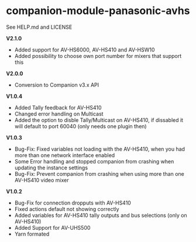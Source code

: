 # companion-module-panasonic-avhs

See HELP.md and LICENSE

**V2.1.0**

- Added support for AV-HS6000, AV-HS410 and AV-HSW10
- Added possibility to choose own port number for mixers that support this

**V2.0.0**

- Conversion to Companion v3.x API

**V1.0.4**

- Added Tally feedback for AV-HS410
- Changed error handling on Multicast
- Added the option to disble Tally/Multicast on AV-HS410, if dissabled it will default to port 60040 (only needs one plugin then)

**V1.0.3**

- Bug-Fix: Fixed variables not loading with the AV-HS410, when you had more than one network interface enabled
- Some Error handling and stopped companion from crashing when updating the instance settings
- Bug-Fix: Prevent companion from crashing when using more than one AV-HS410 video mixer

**V1.0.2**

- Bug-Fix for connection dropputs with AV-HS410
- Fixed actions default not showing correctly
- Added variables for AV-HS410 tally outputs and bus selections (only on AV-HS410)
- Added Support for AV-UHS500
- Yarn formated
